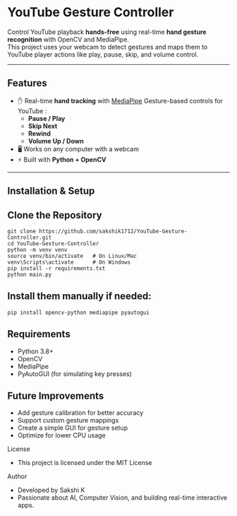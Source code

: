 # YouTube Gesture Controller

Control YouTube playback **hands-free** using real-time **hand gesture recognition** with OpenCV and MediaPipe.  
This project uses your webcam to detect gestures and maps them to YouTube player actions like play, pause, skip, and volume control.

---

## Features
- ✋ Real-time **hand tracking** with [MediaPipe](https://developers.google.com/mediapipe)
Gesture-based controls for YouTube :
  -   **Pause / Play**
  -   **Skip Next**
  -   **Rewind**
  -   **Volume Up / Down**
- 🖥️ Works on any computer with a webcam
- ⚡ Built with **Python + OpenCV**

---

## Installation & Setup

## Clone the Repository
    git clone https://github.com/sakshik1712/YouTube-Gesture-Controller.git
    cd YouTube-Gesture-Controller
    python -m venv venv
    source venv/bin/activate   # On Linux/Mac
    venv\Scripts\activate      # On Windows
    pip install -r requirements.txt
    python main.py
    
## Install them manually if needed:
    pip install opencv-python mediapipe pyautogui

## Requirements

- Python 3.8+
- OpenCV
- MediaPipe
- PyAutoGUI (for simulating key presses)


## Future Improvements 
- Add gesture calibration for better accuracy
- Support custom gesture mappings
- Create a simple GUI for gesture setup
- Optimize for lower CPU usage

License
- This project is licensed under the MIT License

Author
- Developed by Sakshi K
- Passionate about AI, Computer Vision, and building real-time interactive apps.

